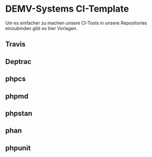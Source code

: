 # DEMV-Systems CI-Template
Um es einfacher zu machen unsere CI-Tools in unsere Repositories einzubinden gibt es hier Vorlagen.

## Travis

## Deptrac

## phpcs

## phpmd

## phpstan

## phan

## phpunit
